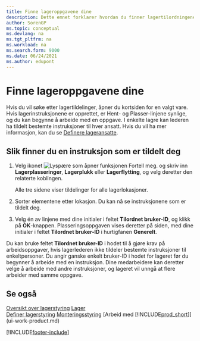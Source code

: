 ```yaml
---
title: Finne lageroppgavene dine
description: Dette emnet forklarer hvordan du finner lagertilordningene som er tilordnet til deg på Varekort-siden når det er opprettet instruksjoner for deg.
author: SorenGP
ms.topic: conceptual
ms.devlang: na
ms.tgt_pltfrm: na
ms.workload: na
ms.search.form: 9000
ms.date: 06/24/2021
ms.author: edupont
---
```

# <a name="find-your-warehouse-assignments"></a><a name="find-your-warehouse-assignments"></a><a name="find-your-warehouse-assignments"></a>Finne lageroppgavene dine

Hvis du vil søke etter lagertildelinger, åpner du kortsiden for en valgt vare. Hvis lagerinstruksjonene er opprettet, er Hent- og Plasser-linjene synlige, og du kan begynne å arbeide med en oppgave. I enkelte lagre kan lederen ha tildelt bestemte instruksjoner til hver ansatt. Hvis du vil ha mer informasjon, kan du se [Definere lageransatte](warehouse-how-to-set-up-warehouse-employees.md).

## <a name="to-find-an-instruction-assigned-to-you"></a><a name="to-find-an-instruction-assigned-to-you"></a><a name="to-find-an-instruction-assigned-to-you"></a>Slik finner du en instruksjon som er tildelt deg

1. Velg ikonet ![Lyspære som åpner funksjonen Fortell meg.](media/ui-search/search_small.png "Fortell hva du vil gjøre") og skriv inn **Lagerplasseringer**, **Lagerplukk** eller **Lagerflytting**, og velg deretter den relaterte koblingen.

    Alle tre sidene viser tildelinger for alle lagerlokasjoner.  

2. Sorter elementene etter lokasjon. Du kan nå se instruksjonene som er tildelt deg.  
3. Velg én av linjene med dine initialer i feltet **Tilordnet bruker-ID**, og klikk på **OK**-knappen. Plasseringsoppgaven vises deretter på siden, med dine initialer i feltet **Tilordnet bruker-ID** i hurtigfanen **Generelt**.  

Du kan bruke feltet **Tilordnet bruker-ID** i hodet til å gjøre krav på arbeidsoppgaver, hvis lagerlederen ikke tildeler bestemte instruksjoner til enkeltpersoner. Du angir ganske enkelt bruker-ID i hodet for lageret før du begynner å arbeide med en instruksjon. Dine medarbeidere kan deretter velge å arbeide med andre instruksjoner, og lageret vil unngå at flere arbeider med samme oppgave.  

## <a name="see-also"></a><a name="see-also"></a><a name="see-also"></a>Se også

[Oversikt over lagerstyring](design-details-warehouse-management.md)
[Lager](inventory-manage-inventory.md)  
[Definer lagerstyring](warehouse-setup-warehouse.md) 
[Monteringsstyring](assembly-assemble-items.md)
[Arbeid med [!INCLUDE[prod_short](includes/prod_short.md)]](ui-work-product.md) 


[!INCLUDE[footer-include](includes/footer-banner.md)]
